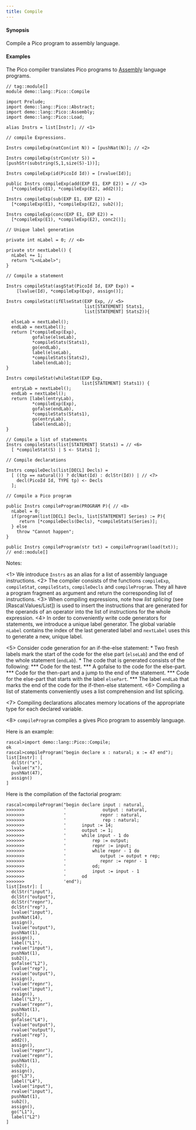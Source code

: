 ```yaml
---
title: Compile
---
```


#### Synopsis

Compile a Pico program to assembly language.

#### Examples

The Pico compiler translates Pico programs to [Assembly](../../../../Recipes/Languages/Pico/Assembly) language programs.


```rascal
// tag::module[]
module demo::lang::Pico::Compile

import Prelude;
import demo::lang::Pico::Abstract;
import demo::lang::Pico::Assembly;
import demo::lang::Pico::Load;

alias Instrs = list[Instr]; // <1>

// compile Expressions.

Instrs compileExp(natCon(int N)) = [pushNat(N)]; // <2>

Instrs compileExp(strCon(str S)) = [pushStr(substring(S,1,size(S)-1))];

Instrs compileExp(id(PicoId Id)) = [rvalue(Id)];

public Instrs compileExp(add(EXP E1, EXP E2)) = // <3>
  [*compileExp(E1), *compileExp(E2), add2()];

Instrs compileExp(sub(EXP E1, EXP E2)) =
  [*compileExp(E1), *compileExp(E2), sub2()];

Instrs compileExp(conc(EXP E1, EXP E2)) =
  [*compileExp(E1), *compileExp(E2), conc2()];
  
// Unique label generation

private int nLabel = 0; // <4>

private str nextLabel() {
  nLabel += 1;
  return "L<nLabel>";
}

// Compile a statement

Instrs compileStat(asgStat(PicoId Id, EXP Exp)) =
	[lvalue(Id), *compileExp(Exp), assign()];
	
Instrs compileStat(ifElseStat(EXP Exp, // <5>
                              list[STATEMENT] Stats1,
                              list[STATEMENT] Stats2)){
  
  elseLab = nextLabel();
  endLab = nextLabel();  
  return [*compileExp(Exp), 
          gofalse(elseLab), 
          *compileStats(Stats1),  
          go(endLab), 
          label(elseLab), 
          *compileStats(Stats2), 
          label(endLab)];
}

Instrs compileStat(whileStat(EXP Exp, 
                             list[STATEMENT] Stats1)) {
  entryLab = nextLabel();
  endLab = nextLabel();
  return [label(entryLab), 
          *compileExp(Exp), 
          gofalse(endLab), 
          *compileStats(Stats1), 
          go(entryLab), 
          label(endLab)];
}

// Compile a list of statements
Instrs compileStats(list[STATEMENT] Stats1) = // <6>
  [ *compileStat(S) | S <- Stats1 ];
  
// Compile declarations

Instrs compileDecls(list[DECL] Decls) =
  [ ((tp == natural()) ? dclNat(Id) : dclStr(Id)) | // <7>     
    decl(PicoId Id, TYPE tp) <- Decls
  ];

// Compile a Pico program

public Instrs compileProgram(PROGRAM P){ // <8>
  nLabel = 0;
  if(program(list[DECL] Decls, list[STATEMENT] Series) := P){
     return [*compileDecls(Decls), *compileStats(Series)];
  } else
    throw "Cannot happen";
}

public Instrs compileProgram(str txt) = compileProgram(load(txt));
// end::module[]

```

                
Notes:

<1> We introduce `Instrs` as an alias for a list of assembly language instructions.
<2> The compiler consists of the functions `compileExp`, `compileStat`, `compileStats`, `compileDecls` and `compileProgram`.
    They all have a program fragment as argument and return the corresponding list of instructions.
<3> When compiling expressions, note how _list splicing_ (see [Rascal:Values/List]) is used to insert the instructions that are generated for the operands of an operator into the list of instructions for the whole expression.
<4> In order to conveniently write code generators for statements, we introduce a unique label generator. The global variable `nLabel` contains
    the index of the last generated label and `nextLabel` uses this to generate a new, unique label.

<5> Consider code generation for an if-the-else statement:
    *  Two fresh labels mark the start of the code for the else part (`elseLab`) and the end of the whole statement (`endLab`).
    *  The code that is generated consists of the following:
        ***  Code for the test.
        ***  A gofalse to the code for the else-part.
        ***  Code for the then-part and a jump to the end of the statement.
        ***  Code for the else-part that starts with the label `elsePart`.
        ***  The label `endLab` that marks the end of the code for the if-then-else statement.
<6>  Compiling a list of statements conveniently uses a list comprehension and list splicing.

<7>  Compiling declarations allocates memory locations of the appropriate type for each declared variable.

<8>  `compileProgram` compiles a gives Pico program to assembly language.


Here is an example:

```rascal-shell
rascal>import demo::lang::Pico::Compile;
ok
rascal>compileProgram("begin declare x : natural; x := 47 end");
list[Instr]: [
  dclStr("x"),
  lvalue("x"),
  pushNat(47),
  assign()
]
```
Here is the compilation of the factorial program:

```rascal-shell
rascal>compileProgram("begin declare input : natural,  
>>>>>>>               '              output : natural,           
>>>>>>>               '             repnr : natural,
>>>>>>>               '              rep : natural;
>>>>>>>               '      input := 14;
>>>>>>>               '      output := 1;
>>>>>>>               '      while input - 1 do        
>>>>>>>               '          rep := output;
>>>>>>>               '          repnr := input;
>>>>>>>               '          while repnr - 1 do
>>>>>>>               '             output := output + rep;
>>>>>>>               '             repnr := repnr - 1
>>>>>>>               '          od;
>>>>>>>               '          input := input - 1
>>>>>>>               '      od
>>>>>>>               'end");
list[Instr]: [
  dclStr("input"),
  dclStr("output"),
  dclStr("repnr"),
  dclStr("rep"),
  lvalue("input"),
  pushNat(14),
  assign(),
  lvalue("output"),
  pushNat(1),
  assign(),
  label("L1"),
  rvalue("input"),
  pushNat(1),
  sub2(),
  gofalse("L2"),
  lvalue("rep"),
  rvalue("output"),
  assign(),
  lvalue("repnr"),
  rvalue("input"),
  assign(),
  label("L3"),
  rvalue("repnr"),
  pushNat(1),
  sub2(),
  gofalse("L4"),
  lvalue("output"),
  rvalue("output"),
  rvalue("rep"),
  add2(),
  assign(),
  lvalue("repnr"),
  rvalue("repnr"),
  pushNat(1),
  sub2(),
  assign(),
  go("L3"),
  label("L4"),
  lvalue("input"),
  rvalue("input"),
  pushNat(1),
  sub2(),
  assign(),
  go("L1"),
  label("L2")
]
```


